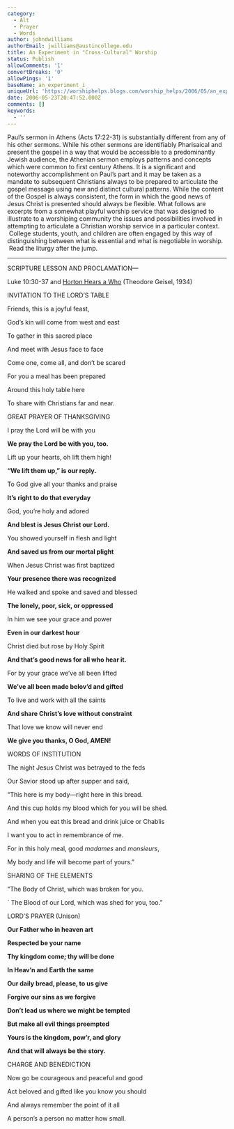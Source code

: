 ```yaml
---
category:
  - Alt
  - Prayer
  - Words
author: johndwilliams
authorEmail: jwilliams@austincollege.edu
title: An Experiment in "Cross-Cultural" Worship
status: Publish
allowComments: '1'
convertBreaks: '0'
allowPings: '1'
baseName: an_experiment_i
uniqueUrl: 'https://worshiphelps.blogs.com/worship_helps/2006/05/an_experiment_i.html '
date: 2006-05-23T20:47:52.000Z
comments: []
keywords:
  - ''
---
```

Paul’s sermon in Athens (Acts 17:22-31) is substantially different from any of his other sermons. While his other sermons are identifiably Pharisaical and present the gospel in a way that would be accessible to a predominantly Jewish audience, the Athenian sermon employs patterns and concepts which were common to first century Athens. It is a significant and noteworthy accomplishment on Paul’s part and it may be taken as a mandate to subsequent Christians always to be prepared to articulate the gospel message using new and distinct cultural patterns. While the content of the Gospel is always consistent, the form in which the good news of Jesus Christ is presented should always be flexible. What follows are excerpts from a somewhat playful worship service that was designed to illustrate to a worshiping community the issues and possibilities involved in attempting to articulate a Christian worship service in a particular context.   College students, youth, and children are often engaged by this way of distinguishing between what is essential and what is negotiable in worship.   Read the liturgy after the jump.
***
SCRIPTURE LESSON AND PROCLAMATION—

Luke 10:30-37 and [Horton Hears a Who](http://www.amazon.com/gp/product/0394800788/103-5407787-3041462?v=glance&n=283155) (Theodore Geisel, 1934)

  

INVITATION TO THE LORD’S TABLE

Friends, this is a joyful feast,

God’s kin will come from west and east

To gather in this sacred place

And meet with Jesus face to face

Come one, come all, and don’t be scared

For you a meal has been prepared

Around this holy table here

To share with Christians far and near.

  

GREAT PRAYER OF THANKSGIVING

I pray the Lord will be with you

**We pray the Lord be with you, too.**

Lift up your hearts, oh lift them high!

**“We lift them up,” is our reply.**

To God give all your thanks and praise

**It’s right to do that everyday**

God, you’re holy and adored

**And blest is Jesus Christ our Lord.**

You showed yourself in flesh and light

**And saved us from our mortal plight**

When Jesus Christ was first baptized

**Your presence there was recognized**

He walked and spoke and saved and blessed

**The lonely, poor, sick, or oppressed**

In him we see your grace and power

**Even in our darkest hour**

Christ died but rose by Holy Spirit

**And that’s good news for all who hear it.**

For by your grace we’ve all been lifted 

**We’ve all been made belov’d and gifted**

To live and work with all the saints

**And share Christ’s love without constraint**

That love we know will never end

**We give you thanks, O God, AMEN!**

WORDS OF INSTITUTION

The night Jesus Christ was betrayed to the feds

Our Savior stood up after supper and said,

“This here is my body—right here in this bread.

And this cup holds my blood which for you will be shed.

And when you eat this bread and drink juice or Chablis

I want you to act in remembrance of me.

For in this holy meal, good _madames_ and _monsieurs_,

My body and life will become part of yours.”

  

SHARING OF THE ELEMENTS

“The Body of Christ, which was broken for you.

\` The Blood of our Lord, which was shed for you, too.”

  

LORD’S PRAYER (Unison)

**Our Father who in heaven art**

**Respected be your name**

**Thy kingdom come; thy will be done**

**In Heav’n and Earth the same**

**Our daily bread, please, to us give**

**Forgive our sins as we forgive**

**Don’t lead us where we might be tempted**

**But make all evil things preempted**

**Yours is the kingdom, pow’r, and glory**

**And that will always be the story.**

CHARGE AND BENEDICTION

Now go be courageous and peaceful and good

Act beloved and gifted like you know you should

And always remember the point of it all

A person’s a person no matter how small.